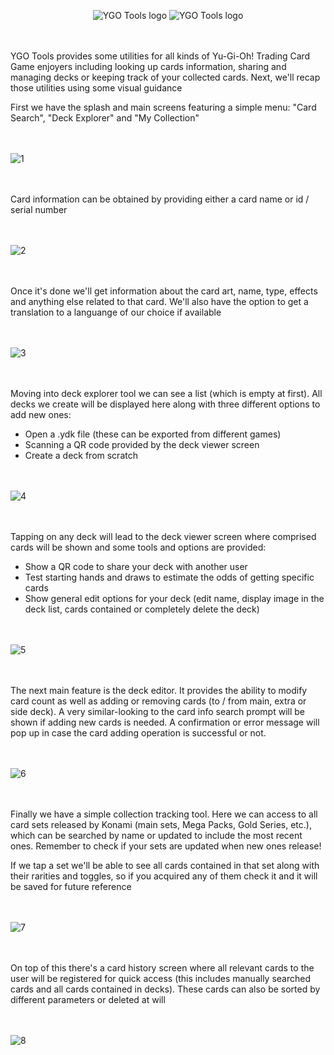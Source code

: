 <br></br>
<p align="center">
    <img alt="YGO Tools logo" src="https://github.com/user-attachments/assets/37885a51-5a95-45aa-8d72-f7c97795fea8#gh-dark-mode-only">
    <img alt="YGO Tools logo" src="https://github.com/user-attachments/assets/c0836db1-e276-474a-9873-2e69c20c4262#gh-light-mode-only">
</p>

<br></br>
YGO Tools provides some utilities for all kinds of Yu-Gi-Oh! Trading Card Game enjoyers including looking up cards information, sharing and managing decks or keeping track of your collected cards. Next, we'll recap those utilities using some visual guidance

First we have the splash and main screens featuring a simple menu: "Card Search", "Deck Explorer" and "My Collection"

<br></br>
![1](https://github.com/user-attachments/assets/417e59e2-1915-4455-b361-0e8d8bedd9c8)

<br></br>
Card information can be obtained by providing either a card name or id / serial number

<br></br>
![2](https://github.com/user-attachments/assets/8fe56b67-6541-45f9-9d03-5ec3f08391ed)

<br></br>
Once it's done we'll get information about the card art, name, type, effects and anything else related to that card. We'll also have the option to get a translation to a languange of our choice if available

<br></br>
![3](https://github.com/user-attachments/assets/ea06f2f6-0d8e-4d0a-bffb-389eef4fd1ae)

<br></br>
Moving into deck explorer tool we can see a list (which is empty at first). All decks we create will be displayed here along with three different options to add new ones:
- Open a .ydk file (these can be exported from different games)
- Scanning a QR code provided by the deck viewer screen
- Create a deck from scratch

<br></br>
![4](https://github.com/user-attachments/assets/cc383931-5e48-4ba1-b1cf-8f59508746cf)

<br></br>
Tapping on any deck will lead to the deck viewer screen where comprised cards will be shown and some tools and options are provided:
- Show a QR code to share your deck with another user
- Test starting hands and draws to estimate the odds of getting specific cards
- Show general edit options for your deck (edit name, display image in the deck list, cards contained or completely delete the deck)

<br></br>
![5](https://github.com/user-attachments/assets/3badc78f-fad9-49c7-bb85-552afd7895c2)

<br></br>
The next main feature is the deck editor. It provides the ability to modify card count as well as adding or removing cards (to / from main, extra or side deck). A very similar-looking to the card info search prompt
will be shown if adding new cards is needed. A confirmation or error message will pop up in case the card adding operation is successful or not. 

<br></br>
![6](https://github.com/user-attachments/assets/0eeb5a70-9420-4160-bb61-38f610045ec3)

<br></br>
Finally we have a simple collection tracking tool. Here we can access to all card sets released by Konami (main sets, Mega Packs, Gold Series, etc.), which can be searched by name or updated to include the most recent ones. Remember
to check if your sets are updated when new ones release!

If we tap a set we'll be able to see all cards contained in that set along with their rarities and toggles, so if you acquired any of them check it and it will be saved for future reference

<br></br>
![7](https://github.com/user-attachments/assets/6dff8beb-33b9-42ab-b511-d9397ff6d736)

<br></br>
On top of this there's a card history screen where all relevant cards to the user will be registered for quick access (this includes manually searched cards and all cards contained in decks). These cards can also be sorted
by different parameters or deleted at will

<br></br>
![8](https://github.com/user-attachments/assets/3721d2ce-f282-4b41-9101-8765cb60885d)

